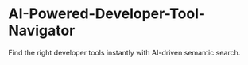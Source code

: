 # AI-Powered-Developer-Tool-Navigator
Find the right developer tools instantly with AI-driven semantic search.
